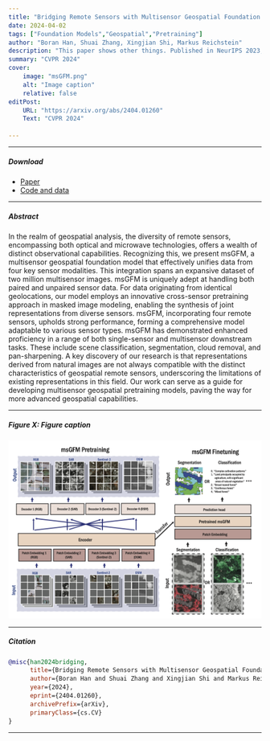 ```yaml
---
title: "Bridging Remote Sensors with Multisensor Geospatial Foundation Models" 
date: 2024-04-02
tags: ["Foundation Models","Geospatial","Pretraining"]
author: "Boran Han, Shuai Zhang, Xingjian Shi, Markus Reichstein"
description: "This paper shows other things. Published in NeurIPS 2023, 2015." 
summary: "CVPR 2024" 
cover:
    image: "msGFM.png"
    alt: "Image caption"
    relative: false
editPost:
    URL: "https://arxiv.org/abs/2404.01260"
    Text: "CVPR 2024"

---
```


---

##### Download

+ [Paper](https://arxiv.org/abs/2404.01260)
+ [Code and data](https://github.com/boranhan/Geospatial_Foundation_Models)

---

##### Abstract

In the realm of geospatial analysis, the diversity of remote sensors, encompassing both optical and microwave technologies, offers a wealth of distinct observational capabilities. Recognizing this, we present msGFM, a multisensor geospatial foundation model that effectively unifies data from four key sensor modalities. This integration spans an expansive dataset of two million multisensor images. msGFM is uniquely adept at handling both paired and unpaired sensor data. For data originating from identical geolocations, our model employs an innovative cross-sensor pretraining approach in masked image modeling, enabling the synthesis of joint representations from diverse sensors. msGFM, incorporating four remote sensors, upholds strong performance, forming a comprehensive model adaptable to various sensor types. msGFM has demonstrated enhanced proficiency in a range of both single-sensor and multisensor downstream tasks. These include scene classification, segmentation, cloud removal, and pan-sharpening. A key discovery of our research is that representations derived from natural images are not always compatible with the distinct characteristics of geospatial remote sensors, underscoring the limitations of existing representations in this field. Our work can serve as a guide for developing multisensor geospatial pretraining models, paving the way for more advanced geospatial capabilities. 

---

##### Figure X: Figure caption

![](msGFM.png)

---

##### Citation


```BibTeX
@misc{han2024bridging,
      title={Bridging Remote Sensors with Multisensor Geospatial Foundation Models}, 
      author={Boran Han and Shuai Zhang and Xingjian Shi and Markus Reichstein},
      year={2024},
      eprint={2404.01260},
      archivePrefix={arXiv},
      primaryClass={cs.CV}
}
```

---


